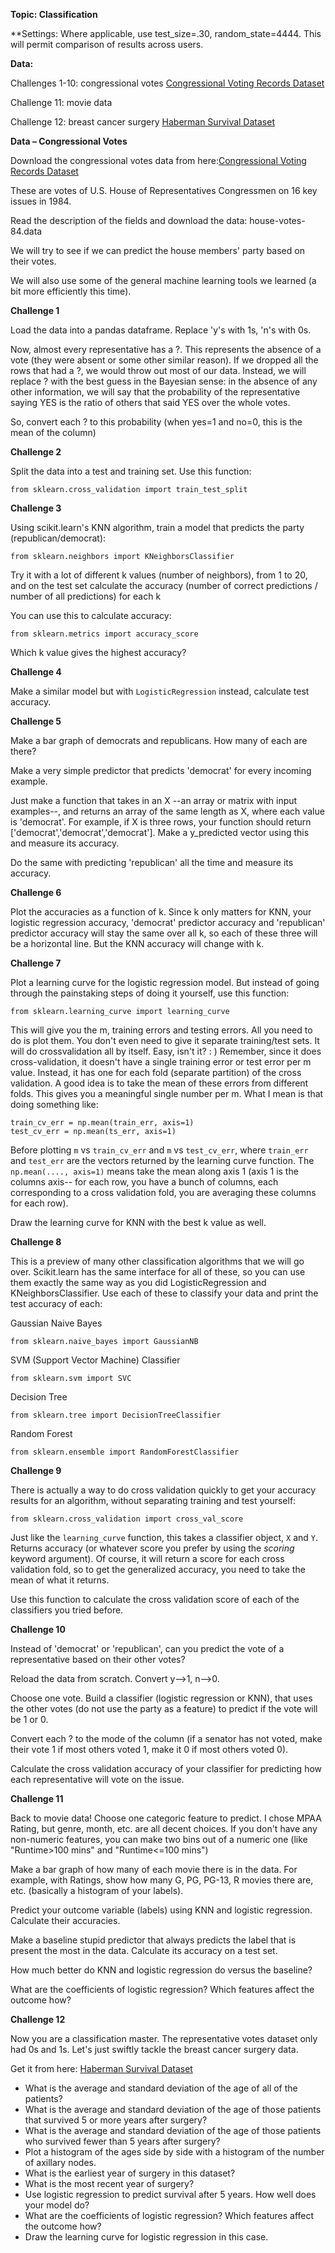 **Topic:  Classification**

**Settings:  Where applicable, use test_size=.30, random_state=4444.  This will permit comparison of results across users.

**Data:**

Challenges 1-10:  congressional votes [Congressional Voting Records Dataset](https://archive.ics.uci.edu/ml/datasets/Congressional+Voting+Records)

Challenge 11:     movie data

Challenge 12:     breast cancer surgery [Haberman Survival Dataset](https://archive.ics.uci.edu/ml/datasets/Haberman%27s+Survival)


**Data – Congressional Votes**

Download the congressional votes data from here:[Congressional Voting Records Dataset](https://archive.ics.uci.edu/ml/datasets/Congressional+Voting+Records)

These are votes of U.S. House of Representatives Congressmen on 16 key issues in 1984.

Read the description of the fields and download the data: house-votes-84.data

We will try to see if we can predict the house members' party based on their votes.

We will also use some of the general machine learning tools we learned (a bit more efficiently this time).


**Challenge 1**

Load the data into a pandas dataframe. Replace 'y's with 1s, 'n's with 0s.

Now, almost every representative has a ?. This represents the absence of a vote (they were absent or some other similar reason). If we dropped all the rows that had a ?, we would throw out most of our data. Instead, we will replace ? with the best guess in the Bayesian sense: in the absence of any other information, we will say that the probability of the representative saying YES is the ratio of others that said YES over the whole votes.

So, convert each ? to this probability (when yes=1 and no=0, this is the mean of the column)


**Challenge 2**

Split the data into a test and training set. Use this function:

```
from sklearn.cross_validation import train_test_split
```


**Challenge 3**

Using scikit.learn's KNN algorithm, train a model that predicts the party (republican/democrat):

```
from sklearn.neighbors import KNeighborsClassifier
```

Try it with a lot of different k values (number of neighbors), from 1 to 20, and on the test set calculate the accuracy (number of correct predictions / number of all predictions) for each k

You can use this to calculate accuracy:

```
from sklearn.metrics import accuracy_score
```

Which k value gives the highest accuracy?


**Challenge 4**

Make a similar model but with `LogisticRegression` instead, calculate test accuracy.


**Challenge 5**

Make a bar graph of democrats and republicans. How many of each are there?

Make a very simple predictor that predicts 'democrat' for every incoming example.

Just make a function that takes in an X --an array or matrix with input examples--, and returns an array of the same length as X, where each value is 'democrat'. For example, if X is three rows, your function should return ['democrat','democrat','democrat']. Make a y_predicted vector using this and measure its accuracy.

Do the same with predicting 'republican' all the time and measure its accuracy.


**Challenge 6**

Plot the accuracies as a function of k. Since k only matters for KNN, your logistic regression accuracy, 'democrat' predictor accuracy and 'republican' predictor accuracy will stay the same over all k, so each of these three will be a horizontal line. But the KNN accuracy will change with k.


**Challenge 7**

Plot a learning curve for the logistic regression model. But instead of going through the painstaking steps of doing it yourself, use this function:

```
from sklearn.learning_curve import learning_curve
```

This will give you the m, training errors and testing errors. All you need to do is plot them. You don't even need to give it separate training/test sets. It will do crossvalidation all by itself. Easy, isn't it? : )
Remember, since it does cross-validation, it doesn't have a single training error or test error per m value. Instead, it has one for each fold (separate partition) of the cross validation. A good idea is to take the mean of these errors from different folds. This gives you a meaningful single number per m. What I mean is that doing something like:

```
train_cv_err = np.mean(train_err, axis=1)
test_cv_err = np.mean(ts_err, axis=1)
```

Before plotting `m` vs `train_cv_err` and `m` vs `test_cv_err`, where `train_err` and `test_err` are the vectors returned by the learning curve function. The `np.mean(...., axis=1)` means take the mean along axis 1 (axis 1 is the columns axis-- for each row, you have a bunch of columns, each corresponding to a cross validation fold, you are averaging these columns for each row).

Draw the learning curve for KNN with the best k value as well.


**Challenge 8**

This is a preview of many other classification algorithms that we will go over. Scikit.learn has the same interface for all of these, so you can use them exactly the same way as you did LogisticRegression and KNeighborsClassifier. Use each of these to classify your data and print the test accuracy of each:

Gaussian Naive Bayes

```
from sklearn.naive_bayes import GaussianNB
```

SVM (Support Vector Machine) Classifier

```
from sklearn.svm import SVC
```

Decision Tree

```
from sklearn.tree import DecisionTreeClassifier
```

Random Forest

```
from sklearn.ensemble import RandomForestClassifier
```


**Challenge 9**

There is actually a way to do cross validation quickly to get your accuracy results for an algorithm, without separating training and test yourself:

```
from sklearn.cross_validation import cross_val_score
```

Just like the `learning_curve` function, this takes a classifier object, `X` and `Y`. Returns accuracy (or whatever score you prefer by using the _scoring_ keyword argument). Of course, it will return a score for each cross validation fold, so to get the generalized accuracy, you need to take the mean of what it returns.

Use this function to calculate the cross validation score of each of the classifiers you tried before.


**Challenge 10**

Instead of 'democrat' or 'republican', can you predict the vote of a representative based on their other votes?

Reload the data from scratch. Convert y-->1, n-->0.

Choose one vote. Build a classifier (logistic regression or KNN), that uses the other votes (do not use the party as a feature) to predict if the vote will be 1 or 0.

Convert each ? to the mode of the column (if a senator has not voted, make their vote 1 if most others voted 1, make it 0 if most others voted 0).

Calculate the cross validation accuracy of your classifier for predicting how each representative will vote on the issue.


**Challenge 11**

Back to movie data! Choose one categoric feature to predict. I chose MPAA Rating, but genre, month, etc. are all decent choices. If you don't have any non-numeric features, you can make two bins out of a numeric one (like "Runtime>100 mins" and "Runtime<=100 mins")

Make a bar graph of how many of each movie there is in the data. For example, with Ratings, show how many G, PG, PG-13, R movies there are, etc. (basically a histogram of your labels).

Predict your outcome variable (labels) using KNN and logistic regression. Calculate their accuracies.

Make a baseline stupid predictor that always predicts the label that is present the most in the data. Calculate its accuracy on a test set.

How much better do KNN and logistic regression do versus the baseline?

What are the coefficients of logistic regression? Which features affect the outcome how?


**Challenge 12**

Now you are a classification master. The representative votes dataset only had 0s and 1s. Let's just swiftly tackle the breast cancer surgery data.

Get it from here: [Haberman Survival Dataset](https://archive.ics.uci.edu/ml/datasets/Haberman%27s+Survival)

 * What is the average and standard deviation of the age of all of the patients?
 * What is the average and standard deviation of the age of those patients that survived 5 or more years after surgery?
 * What is the average and standard deviation of the age of those patients who survived fewer than 5 years after surgery?
 * Plot a histogram of the ages side by side with a histogram of the number of axillary nodes.
 * What is the earliest year of surgery in this dataset?
 * What is the most recent year of surgery?
 * Use logistic regression to predict survival after 5 years. How well does your model do?
 * What are the coefficients of logistic regression? Which features affect the outcome how?
 * Draw the learning curve for logistic regression in this case.
